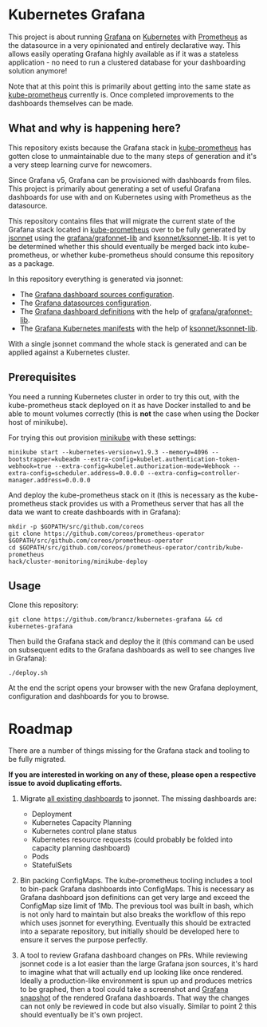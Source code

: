 # Kubernetes Grafana

This project is about running [Grafana](https://grafana.com/) on [Kubernetes](https://kubernetes.io/) with [Prometheus](https://prometheus.io/) as the datasource in a very opinionated and entirely declarative way. This allows easily operating Grafana highly available as if it was a stateless application - no need to run a clustered database for your dashboarding solution anymore!

Note that at this point this is primarily about getting into the same state as [kube-prometheus](https://github.com/coreos/prometheus-operator/tree/master/contrib/kube-prometheus) currently is. Once completed improvements to the dashboards themselves can be made.

## What and why is happening here?

This repository exists because the Grafana stack in [kube-prometheus](https://github.com/coreos/prometheus-operator/tree/master/contrib/kube-prometheus) has gotten close to unmaintainable due to the many steps of generation and it's a very steep learning curve for newcomers.

Since Grafana v5, Grafana can be provisioned with dashboards from files. This project is primarily about generating a set of useful Grafana dashboards for use with and on Kubernetes using with Prometheus as the datasource.

This repository contains files that will migrate the current state of the Grafana stack located in [kube-prometheus](https://github.com/coreos/prometheus-operator/tree/master/contrib/kube-prometheus) over to be fully generated by [jsonnet](http://jsonnet.org/) using the [grafana/grafonnet-lib](https://github.com/grafana/grafonnet-lib) and [ksonnet/ksonnet-lib](https://github.com/ksonnet/ksonnet-lib). It is yet to be determined whether this should eventually be merged back into kube-prometheus, or whether kube-prometheus should consume this repository as a package.

In this repository everything is generated via jsonnet:

* The [Grafana dashboard sources configuration](https://github.com/brancz/kubernetes-grafana/blob/master/src/kubernetes-jsonnet/grafana/configs/dashboard-sources/dashboards.jsonnet).
* The [Grafana datasources configuration](https://github.com/brancz/kubernetes-grafana/blob/master/src/kubernetes-jsonnet/grafana/configs/datasources/prometheus.jsonnet).
* The [Grafana dashboard definitions](https://github.com/brancz/kubernetes-grafana/tree/master/src/kubernetes-jsonnet/grafana/configs/dashboard-definitions) with the help of [grafana/grafonnet-lib](https://github.com/grafana/grafonnet-lib).
* The [Grafana Kubernetes manifests](https://github.com/brancz/kubernetes-grafana/tree/master/src/kubernetes-jsonnet/grafana) with the help of [ksonnet/ksonnet-lib](https://github.com/ksonnet/ksonnet-lib).

With a single jsonnet command the whole stack is generated and can be applied against a Kubernetes cluster.

## Prerequisites

You need a running Kubernetes cluster in order to try this out, with the kube-prometheus stack deployed on it as have Docker installed to and be able to mount volumes correctly (this is **not** the case when using the Docker host of minikube).

For trying this out provision [minikube](https://github.com/kubernetes/minikube) with these settings:

```
minikube start --kubernetes-version=v1.9.3 --memory=4096 --bootstrapper=kubeadm --extra-config=kubelet.authentication-token-webhook=true --extra-config=kubelet.authorization-mode=Webhook --extra-config=scheduler.address=0.0.0.0 --extra-config=controller-manager.address=0.0.0.0
```

And deploy the kube-prometheus stack on it (this is necessary as the kube-prometheus stack provides us with a Prometheus server that has all the data we want to create dashboards with in Grafana):

```
mkdir -p $GOPATH/src/github.com/coreos
git clone https://github.com/coreos/prometheus-operator $GOPATH/src/github.com/coreos/prometheus-operator
cd $GOPATH/src/github.com/coreos/prometheus-operator/contrib/kube-prometheus
hack/cluster-monitoring/minikube-deploy
```

## Usage

Clone this repository:

```
git clone https://github.com/brancz/kubernetes-grafana && cd kubernetes-grafana
```

Then build the Grafana stack and deploy the it (this command can be used on subsequent edits to the Grafana dashboards as well to see changes live in Grafana):

```
./deploy.sh
```

At the end the script opens your browser with the new Grafana deployment, configuration and dashboards for you to browse.

# Roadmap

There are a number of things missing for the Grafana stack and tooling to be fully migrated.

**If you are interested in working on any of these, please open a respective issue to avoid duplicating efforts.**

1. Migrate [all existing dashboards](https://github.com/coreos/prometheus-operator/tree/master/contrib/kube-prometheus/assets/grafana) to jsonnet. The missing dashboards are:
    * Deployment
    * Kubernetes Capacity Planning
    * Kubernetes control plane status
    * Kubernetes resource requests (could probably be folded into capacity planning dashboard)
    * Pods
    * StatefulSets

2. Bin packing ConfigMaps. The kube-prometheus tooling includes a tool to bin-pack Grafana dashboards into ConfigMaps. This is necessary as Grafana dashboard json definitions can get very large and exceed the ConfigMap size limit of 1Mb. The previous tool was built in bash, which is not only hard to maintain but also breaks the workflow of this repo which uses jsonnet for everything. Eventually this should be extracted into a separate repository, but initially should be developed here to ensure it serves the purpose perfectly.

3. A tool to review Grafana dashboard changes on PRs. While reviewing jsonnet code is a lot easier than the large Grafana json sources, it's hard to imagine what that will actually end up looking like once rendered. Ideally a production-like environment is spun up and produces metrics to be graphed, then a tool could take a screenshot and [Grafana snapshot](http://docs.grafana.org/plugins/developing/snapshot-mode/) of the rendered Grafana dashboards. That way the changes can not only be reviewed in code but also visually. Similar to point 2 this should eventually be it's own project.
